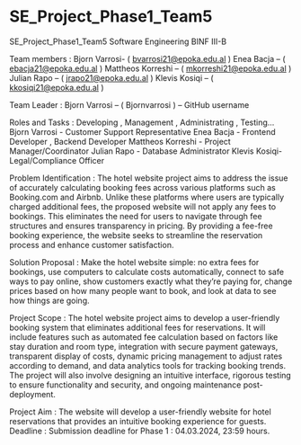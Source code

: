 # SE_Project_Phase1_Team5
SE_Project_Phase1_Team5
      Software Engineering
               BINF III-B


Team members : Bjorn Varrosi- ( bvarrosi21@epoka.edu.al )
	 Enea Bacja – ( ebacja21@epoka.edu.al )
	Mattheos Korreshi – ( mkorreshi21@epoka.edu.al )
	Julian Rapo – ( jrapo21@epoka.edu.al )
	Klevis Kosiqi – ( kkosiqi21@epoka.edu.al )

Team Leader : Bjorn Varrosi – ( Bjornvarrosi ) – GitHub username 

Roles and Tasks : Developing , Management , Administrating , Testing…
Bjorn Varrosi - Customer Support Representative
Enea Bacja -  Frontend Developer , Backend Developer
Mattheos Korreshi - Project Manager/Coordinator
Julian Rapo - Database Administrator
Klevis Kosiqi- Legal/Compliance Officer

Problem Identification : 
The hotel website project aims to address the issue of accurately calculating booking fees across various platforms such as Booking.com and Airbnb. Unlike these platforms where users are typically charged additional fees, the proposed website will not apply any fees to bookings. This eliminates the need for users to navigate through fee structures and ensures transparency in pricing. By providing a fee-free booking experience, the website seeks to streamline the reservation process and enhance customer satisfaction.

Solution Proposal :
Make the hotel website simple: no extra fees for bookings, use computers to calculate costs automatically, connect to safe ways to pay online, show customers exactly what they’re paying for, change prices based on how many people want to book, and look at data to see how things are going. 


Project Scope : 
 The hotel website project aims to develop a user-friendly booking system that eliminates additional fees for reservations. It will include features such as automated fee calculation based on factors like stay duration and room type, integration with secure payment gateways, transparent display of costs, dynamic pricing management to adjust rates according to demand, and data analytics tools for tracking booking trends. The project will also involve designing an intuitive interface, rigorous testing to ensure functionality and security, and ongoing maintenance post-deployment.

Project Aim : The website will  develop a user-friendly website for hotel reservations that provides an intuitive booking experience for guests.
Deadline :
Submission deadline for Phase 1 : 04.03.2024, 23:59 hours.
